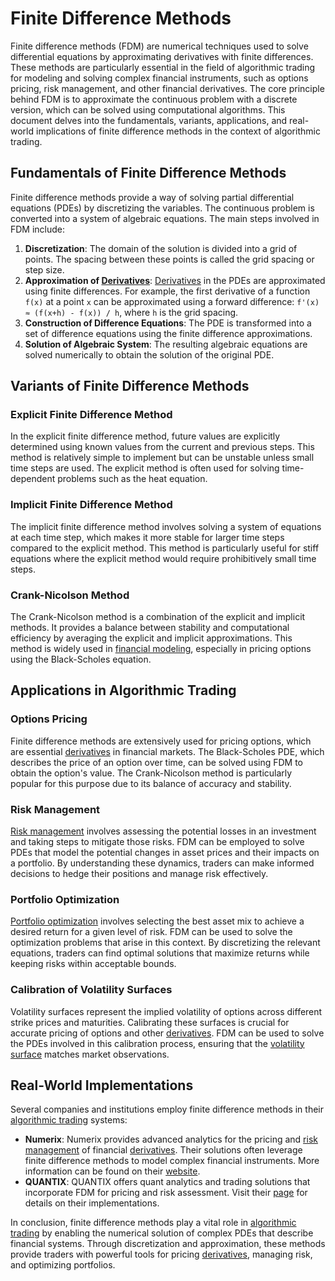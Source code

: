 # Finite Difference Methods

Finite difference methods (FDM) are numerical techniques used to solve differential equations by approximating derivatives with finite differences. These methods are particularly essential in the field of algorithmic trading for modeling and solving complex financial instruments, such as options pricing, risk management, and other financial derivatives. The core principle behind FDM is to approximate the continuous problem with a discrete version, which can be solved using computational algorithms. This document delves into the fundamentals, variants, applications, and real-world implications of finite difference methods in the context of algorithmic trading.

## Fundamentals of Finite Difference Methods

Finite difference methods provide a way of solving partial differential equations (PDEs) by discretizing the variables. The continuous problem is converted into a system of algebraic equations. The main steps involved in FDM include:

1. **Discretization**: The domain of the solution is divided into a grid of points. The spacing between these points is called the grid spacing or step size.
2. **Approximation of [Derivatives](../d/derivatives.md)**: [Derivatives](../d/derivatives.md) in the PDEs are approximated using finite differences. For example, the first derivative of a function `f(x)` at a point `x` can be approximated using a forward difference: `f'(x) ≈ (f(x+h) - f(x)) / h`, where `h` is the grid spacing.
3. **Construction of Difference Equations**: The PDE is transformed into a set of difference equations using the finite difference approximations.
4. **Solution of Algebraic System**: The resulting algebraic equations are solved numerically to obtain the solution of the original PDE.

## Variants of Finite Difference Methods

### Explicit Finite Difference Method

In the explicit finite difference method, future values are explicitly determined using known values from the current and previous steps. This method is relatively simple to implement but can be unstable unless small time steps are used. The explicit method is often used for solving time-dependent problems such as the heat equation.

### Implicit Finite Difference Method

The implicit finite difference method involves solving a system of equations at each time step, which makes it more stable for larger time steps compared to the explicit method. This method is particularly useful for stiff equations where the explicit method would require prohibitively small time steps.

### Crank-Nicolson Method

The Crank-Nicolson method is a combination of the explicit and implicit methods. It provides a balance between stability and computational efficiency by averaging the explicit and implicit approximations. This method is widely used in [financial modeling](../f/financial_modeling.md), especially in pricing options using the Black-Scholes equation.

## Applications in Algorithmic Trading

### Options Pricing

Finite difference methods are extensively used for pricing options, which are essential [derivatives](../d/derivatives.md) in financial markets. The Black-Scholes PDE, which describes the price of an option over time, can be solved using FDM to obtain the option's value. The Crank-Nicolson method is particularly popular for this purpose due to its balance of accuracy and stability.

### Risk Management

[Risk management](../r/risk_management.md) involves assessing the potential losses in an investment and taking steps to mitigate those risks. FDM can be employed to solve PDEs that model the potential changes in asset prices and their impacts on a portfolio. By understanding these dynamics, traders can make informed decisions to hedge their positions and manage risk effectively.

### Portfolio Optimization

[Portfolio optimization](../p/portfolio_optimization.md) involves selecting the best asset mix to achieve a desired return for a given level of risk. FDM can be used to solve the optimization problems that arise in this context. By discretizing the relevant equations, traders can find optimal solutions that maximize returns while keeping risks within acceptable bounds.

### Calibration of Volatility Surfaces

Volatility surfaces represent the implied volatility of options across different strike prices and maturities. Calibrating these surfaces is crucial for accurate pricing of options and other [derivatives](../d/derivatives.md). FDM can be used to solve the PDEs involved in this calibration process, ensuring that the [volatility surface](../v/volatility_surface.md) matches market observations.

## Real-World Implementations

Several companies and institutions employ finite difference methods in their [algorithmic trading](../a/algorithmic_trading.md) systems:

- **Numerix**: Numerix provides advanced analytics for the pricing and [risk management](../r/risk_management.md) of financial [derivatives](../d/derivatives.md). Their solutions often leverage finite difference methods to model complex financial instruments. More information can be found on their [website](https://www.numerix.com/).
- **QUANTIX**: QUANTIX offers quant analytics and trading solutions that incorporate FDM for pricing and risk assessment. Visit their [page](https://www.quantix.com/) for details on their implementations.

In conclusion, finite difference methods play a vital role in [algorithmic trading](../a/algorithmic_trading.md) by enabling the numerical solution of complex PDEs that describe financial systems. Through discretization and approximation, these methods provide traders with powerful tools for pricing [derivatives](../d/derivatives.md), managing risk, and optimizing portfolios.
